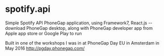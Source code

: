 # spotify.api
Simple Spotify API PhoneGap application, using Framework7, React.js -- download PhoneGap desktop, along with PhoneGap developer app from Apple app store or Google Play to run

Built in one of the workshops I was in at PhoneGap Day EU in Amsterdam in May 2016
http://pgday.phonegap.com/

